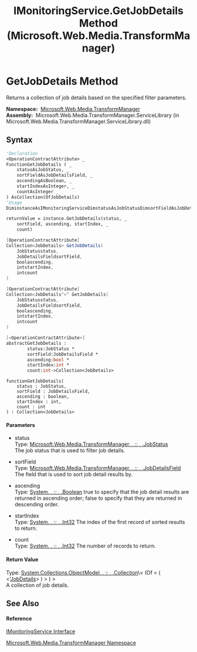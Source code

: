 ﻿---
title: IMonitoringService.GetJobDetails Method  (Microsoft.Web.Media.TransformManager)
TOCTitle: GetJobDetails Method
ms:assetid: M:Microsoft.Web.Media.TransformManager.IMonitoringService.GetJobDetails(Microsoft.Web.Media.TransformManager.JobStatus,Microsoft.Web.Media.TransformManager.JobDetailsField,System.Boolean,System.Int32,System.Int32)
ms:mtpsurl: https://msdn.microsoft.com/en-us/library/microsoft.web.media.transformmanager.imonitoringservice.getjobdetails(v=VS.90)
ms:contentKeyID: 35520869
ms.date: 06/14/2012
mtps_version: v=VS.90
f1_keywords:
- Microsoft.Web.Media.TransformManager.IMonitoringService.GetJobDetails
dev_langs:
- CSharp
- JScript
- VB
- FSharp
- c++
api_location:
- Microsoft.Web.Media.TransformManager.ServiceLibrary.dll
api_name:
- Microsoft.Web.Media.TransformManager.IMonitoringService.GetJobDetails
api_type:
- Managed
topic_type:
- apiref
- kbSyntax
product_family_name: VS
ROBOTS: INDEX,FOLLOW
---

# GetJobDetails Method

Returns a collection of job details based on the specified filter parameters.

**Namespace:**  [Microsoft.Web.Media.TransformManager](microsoft-web-media-transformmanager-namespace.md)  
**Assembly:**  Microsoft.Web.Media.TransformManager.ServiceLibrary (in Microsoft.Web.Media.TransformManager.ServiceLibrary.dll)

## Syntax

``` vb
'Declaration
<OperationContractAttribute> _
FunctionGetJobDetails ( _
    statusAsJobStatus, _
    sortFieldAsJobDetailsField, _
    ascendingAsBoolean, _
    startIndexAsInteger, _
    countAsInteger _
) AsCollection(OfJobDetails)
'Usage
DiminstanceAsIMonitoringServiceDimstatusAsJobStatusDimsortFieldAsJobDetailsFieldDimascendingAsBooleanDimstartIndexAsIntegerDimcountAsIntegerDimreturnValueAsCollection(OfJobDetails)

returnValue = instance.GetJobDetails(status, _
    sortField, ascending, startIndex, _
    count)
```

``` csharp
[OperationContractAttribute]
Collection<JobDetails> GetJobDetails(
    JobStatusstatus,
    JobDetailsFieldsortField,
    boolascending,
    intstartIndex,
    intcount
)
```

``` c++
[OperationContractAttribute]
Collection<JobDetails^>^ GetJobDetails(
    JobStatusstatus, 
    JobDetailsFieldsortField, 
    boolascending, 
    intstartIndex, 
    intcount
)
```

``` fsharp
[<OperationContractAttribute>]
abstractGetJobDetails : 
        status:JobStatus * 
        sortField:JobDetailsField * 
        ascending:bool * 
        startIndex:int * 
        count:int->Collection<JobDetails> 
```

``` jscript
functionGetJobDetails(
    status : JobStatus, 
    sortField : JobDetailsField, 
    ascending : boolean, 
    startIndex : int, 
    count : int
) : Collection<JobDetails>
```

#### Parameters

  - status  
    Type: [Microsoft.Web.Media.TransformManager. . :: . .JobStatus](jobstatus-enumeration-microsoft-web-media-transformmanager.md)  
    The job status that is used to filter job details.  

<!-- end list -->

  - sortField  
    Type: [Microsoft.Web.Media.TransformManager. . :: . .JobDetailsField](jobdetailsfield-enumeration-microsoft-web-media-transformmanager.md)  
    The field that is used to sort job detail results by.  

<!-- end list -->

  - ascending  
    Type: [System. . :: . .Boolean](https://msdn.microsoft.com/en-us/library/a28wyd50\(v=vs.90\))  
    true to specify that the job detail results are returned in ascending order; false to specify that they are returned in descending order.  

<!-- end list -->

  - startIndex  
    Type: [System. . :: . .Int32](https://msdn.microsoft.com/en-us/library/td2s409d\(v=vs.90\))  
    The index of the first record of sorted results to return.  

<!-- end list -->

  - count  
    Type: [System. . :: . .Int32](https://msdn.microsoft.com/en-us/library/td2s409d\(v=vs.90\))  
    The number of records to return.  

#### Return Value

Type: [System.Collections.ObjectModel. . :: . .Collection](https://msdn.microsoft.com/en-us/library/ms132397\(v=vs.90\))\< (Of \< ( \<'[JobDetails](jobdetails-class-microsoft-web-media-transformmanager.md)\> ) \> ) \>  
A collection of job details.  

## See Also

#### Reference

[IMonitoringService Interface](imonitoringservice-interface-microsoft-web-media-transformmanager.md)

[Microsoft.Web.Media.TransformManager Namespace](microsoft-web-media-transformmanager-namespace.md)

